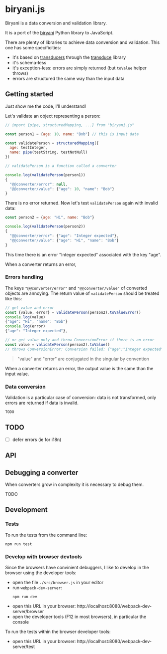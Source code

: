 # biryani.js

Biryani is a data conversion and validation library.

It is a port of the [biryani](https://pythonhosted.org/Biryani/) Python library to JavaScript.

There are plenty of libraries to achieve data conversion and validation.
This one has some specificities:

- it's based on [transducers](http://simplectic.com/blog/2014/transducers-explained-1/) through the [transduce](https://github.com/transduce/transduce) library
- it's schema-less
- it's exception-less: errors are simply returned (but `toValue` helper throws)
- errors are structured the same way than the input data

## Getting started

Just show me the code, I'll understand!

Let's validate an object representing a person:

```javascript
// import {pipe, structuredMapping, ...} from "biryani.js"

const person1 = {age: 10, name: "Bob"} // this is input data

const validatePerson = structuredMapping({
  age: testInteger,
  name: pipe(testString, testNotNull)
})

// validatePerson is a function called a converter

console.log(validatePerson(person1))
{
  "@@converter/error": null,
  "@@converter/value": {"age": 10, "name": "Bob"}
}

```

There is no error returned. Now let's test `validatePerson` again with invalid data:

```javascript
const person2 = {age: "Hi", name: "Bob"}

console.log(validatePerson(person2))
{
  "@@converter/error": {"age": "Integer expected"},
  "@@converter/value": {"age": "Hi", "name": "Bob"}
}
```

This time there is an error "Integer expected" associated with the key "age".

When a converter returns an error,

### Errors handling

The keys `"@@converter/error"` and `"@@converter/value"` of converted objects are annoying.
The return value of `validatePerson` should be treated like this:

```javascript
// get value and error
const {value, error} = validatePerson(person2).toValueError()
console.log(value)
{"age": "Hi", "name": "Bob"}
console.log(error)
{"age": "Integer expected"},

// or get value only and throw ConversionError if there is an error
const value = validatePerson(person2).toValue()
// throws ConversionError: Conversion failed: {"age":"Integer expected"} for {"age":"Hi","name":"Bob"}
```

> "value" and "error" are conjugated in the singular by convention

When a converter returns an error, the output value is the same than the input value.

### Data conversion

Validation is a particular case of conversion: data is not transformed, only errors are returned if data is invalid.

```javascript
TODO
```

## TODO

* [ ] defer errors (ie for i18n)

## API

## Debugging a converter

When converters grow in complexity it is necessary to debug them.

TODO

## Development

### Tests

To run the tests from the command line:

```
npm run test
```

### Develop with browser devtools

Since the browsers have convinient debuggers, I like to develop in the browser using the developer tools:

* open the file `./src/browser.js` in your editor
* run `webpack-dev-server`:
  ```
  npm run dev
  ```
* open this URL in your browser: http://localhost:8080/webpack-dev-server/browser
* open the developer tools (F12 in most browsers), in particular the console

To run the tests within the browser developer tools:

* open this URL in your browser: http://localhost:8080/webpack-dev-server/test
